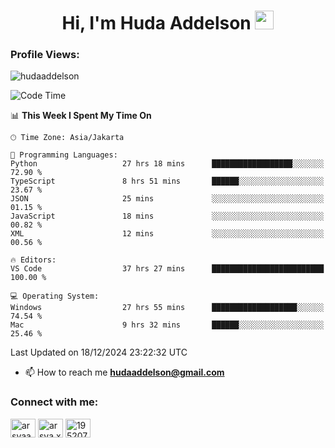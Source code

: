 <h1 align="center">Hi, I'm Huda Addelson 
  <img src="https://media.giphy.com/media/hvRJCLFzcasrR4ia7z/giphy.gif" width="30px"/>
</h1>

<p align="left"> <h3>Profile Views:</h3> <img src="https://komarev.com/ghpvc/?username=huda-addelson&label=Profile%20views&color=0e75b6&style=flat" alt="hudaaddelson" /> </p>

<!--START_SECTION:waka-->
![Code Time](http://img.shields.io/badge/Code%20Time-64%20hrs%2021%20mins-blue)

📊 **This Week I Spent My Time On** 

```text
🕑︎ Time Zone: Asia/Jakarta

💬 Programming Languages: 
Python                   27 hrs 18 mins      ██████████████████░░░░░░░   72.90 % 
TypeScript               8 hrs 51 mins       ██████░░░░░░░░░░░░░░░░░░░   23.67 % 
JSON                     25 mins             ░░░░░░░░░░░░░░░░░░░░░░░░░   01.15 % 
JavaScript               18 mins             ░░░░░░░░░░░░░░░░░░░░░░░░░   00.82 % 
XML                      12 mins             ░░░░░░░░░░░░░░░░░░░░░░░░░   00.56 % 

🔥 Editors: 
VS Code                  37 hrs 27 mins      █████████████████████████   100.00 % 

💻 Operating System: 
Windows                  27 hrs 55 mins      ███████████████████░░░░░░   74.54 % 
Mac                      9 hrs 32 mins       ██████░░░░░░░░░░░░░░░░░░░   25.46 % 
```


 Last Updated on 18/12/2024 23:22:32 UTC
<!--END_SECTION:waka-->

- 📫 How to reach me **hudaaddelson@gmail.com**

<h3 align="left">Connect with me:</h3>
<p align="left">
<a href="https://www.linkedin.com/in/muhammad-khoirul-huda-559006139/" target="blank"><img align="center" src="https://raw.githubusercontent.com/rahuldkjain/github-profile-readme-generator/master/src/images/icons/Social/linked-in-alt.svg" alt="arsyaadi" height="30" width="40" /></a>
<a href="https://fb.com/khoirul.huda.35513" target="blank"><img align="center" src="https://raw.githubusercontent.com/rahuldkjain/github-profile-readme-generator/master/src/images/icons/Social/facebook.svg" alt="arsya.xkz" height="30" width="40" /></a>
<a href="https://stackoverflow.com/users/19123792" target="blank"><img align="center" src="https://raw.githubusercontent.com/rahuldkjain/github-profile-readme-generator/master/src/images/icons/Social/stack-overflow.svg" alt="19520749" height="30" width="40" /></a>
</p>

